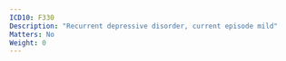 ```yaml
---
ICD10: F330
Description: "Recurrent depressive disorder, current episode mild"
Matters: No
Weight: 0
---
```


